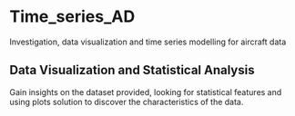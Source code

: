 # Time_series_AD
Investigation, data visualization and time series modelling for aircraft data

## Data Visualization and Statistical Analysis
Gain insights on the dataset provided, looking for statistical features and using plots solution to discover the characteristics of the data.
